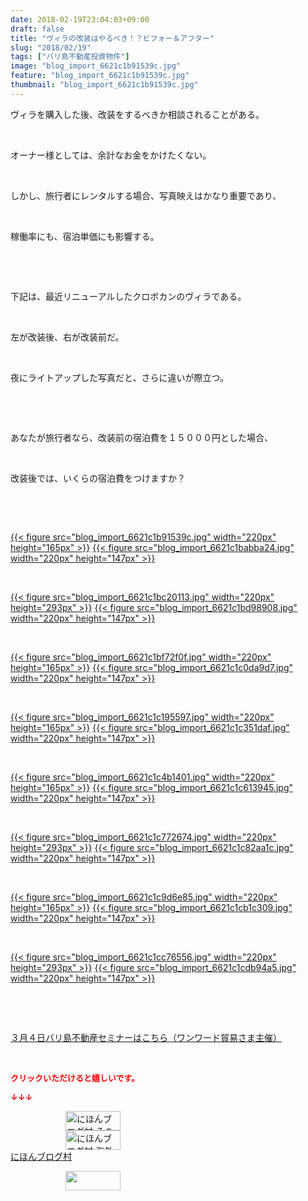 ```yaml
---
date: 2018-02-19T23:04:03+09:00
draft: false
title: "ヴィラの改装はやるべき！？ビフォー＆アフター"
slug: "2018/02/19"
tags: ["バリ島不動産投資物件"]
image: "blog_import_6621c1b91539c.jpg"
feature: "blog_import_6621c1b91539c.jpg"
thumbnail: "blog_import_6621c1b91539c.jpg"
---
```

<p>ヴィラを購入した後、改装をするべきか相談されることがある。</p><p> </p><p>オーナー様としては、余計なお金をかけたくない。</p><p> </p><p>しかし、旅行者にレンタルする場合、写真映えはかなり重要であり、</p><p> </p><p>稼働率にも、宿泊単価にも影響する。</p><p> </p><p> </p><p>下記は、最近リニューアルしたクロボカンのヴィラである。</p><p> </p><p>左が改装後、右が改装前だ。</p><p> </p><p>夜にライトアップした写真だと、さらに違いが際立つ。</p><p> </p><p> </p><p>あなたが旅行者なら、改装前の宿泊費を１５０００円とした場合、</p><p> </p><p>改装後では、いくらの宿泊費をつけますか？</p><p> </p><p> </p><p><a href="blog_import_6621c1b91539c.jpg">{{< figure src="blog_import_6621c1b91539c.jpg" width="220px" height="165px" >}}</a> <a href="blog_import_6621c1babba24.jpg">{{< figure src="blog_import_6621c1babba24.jpg" width="220px" height="147px" >}}</a></p><p> </p><p><a href="blog_import_6621c1bc20113.jpg">{{< figure src="blog_import_6621c1bc20113.jpg" width="220px" height="293px" >}}</a> <a href="blog_import_6621c1bd98908.jpg">{{< figure src="blog_import_6621c1bd98908.jpg" width="220px" height="147px" >}}</a></p><p> </p><p><a href="blog_import_6621c1bf72f0f.jpg">{{< figure src="blog_import_6621c1bf72f0f.jpg" width="220px" height="165px" >}}</a> <a href="blog_import_6621c1c0da9d7.jpg">{{< figure src="blog_import_6621c1c0da9d7.jpg" width="220px" height="147px" >}}</a></p><p> </p><p><a href="blog_import_6621c1c195597.jpg">{{< figure src="blog_import_6621c1c195597.jpg" width="220px" height="165px" >}}</a> <a href="blog_import_6621c1c351daf.jpg">{{< figure src="blog_import_6621c1c351daf.jpg" width="220px" height="147px" >}}</a></p><p> </p><p><a href="blog_import_6621c1c4b1401.jpg">{{< figure src="blog_import_6621c1c4b1401.jpg" width="220px" height="165px" >}}</a> <a href="blog_import_6621c1c613945.jpg">{{< figure src="blog_import_6621c1c613945.jpg" width="220px" height="147px" >}}</a></p><p> </p><p><a href="blog_import_6621c1c772674.jpg">{{< figure src="blog_import_6621c1c772674.jpg" width="220px" height="293px" >}}</a> <a href="blog_import_6621c1c82aa1c.jpg">{{< figure src="blog_import_6621c1c82aa1c.jpg" width="220px" height="147px" >}}</a></p><p> </p><p><a href="blog_import_6621c1c9d6e85.jpg">{{< figure src="blog_import_6621c1c9d6e85.jpg" width="220px" height="165px" >}}</a> <a href="blog_import_6621c1cb1c309.jpg">{{< figure src="blog_import_6621c1cb1c309.jpg" width="220px" height="147px" >}}</a></p><p> </p><p><a href="blog_import_6621c1cc76556.jpg">{{< figure src="blog_import_6621c1cc76556.jpg" width="220px" height="293px" >}}</a> <a href="blog_import_6621c1cdb94a5.jpg">{{< figure src="blog_import_6621c1cdb94a5.jpg" width="220px" height="147px" >}}</a></p><p> </p><p> </p><p><a href="index.html" target="_blank">３月４日バリ島不動産セミナーはこちら（ワンワード貿易さま主催）</a></p><p> </p><p><font color="#ff0000" size="2"><strong>クリックいただけると嬉しいです。</strong></font></p><p><font color="#ff0000" size="2"><strong>↓↓↓</strong></font></p><p><a href="ranking.html?p_cid=01260127" id="&amp;blogmura_banner" target="_blank"><img alt="にほんブログ村 その他生活ブログ 不動産投資へ" border="0" height="31" src="data:image/svg+xml;charset=utf-8,%3Csvg%20xmlns%3D%22http%3A%2F%2Fwww.w3.org%2F2000%2Fsvg%22%20title%3D%22Placeholder%20for%20Images%22%20role%3D%22presentation%22%20viewBox%3D%220%200%2088%2031%22%20%2F%3E" width="88" data-src="https://img-proxy.blog-video.jp/images?url=http%3A%2F%2Flife.blogmura.com%2Fhudousantoushi%2Fimg%2Fhudousantoushi88_31.gif" style="aspect-ratio: auto 88 / 31;"/><noscript><img alt="にほんブログ村 その他生活ブログ 不動産投資へ" border="0" height="31" src="https://img-proxy.blog-video.jp/images?url=http%3A%2F%2Flife.blogmura.com%2Fhudousantoushi%2Fimg%2Fhudousantoushi88_31.gif" width="88"></noscript></a><br/><a href="ranking.html?p_cid=01260127" target="_blank"><img alt="にほんブログ村 海外生活ブログ バリ島情報へ" border="0" height="31" src="data:image/svg+xml;charset=utf-8,%3Csvg%20xmlns%3D%22http%3A%2F%2Fwww.w3.org%2F2000%2Fsvg%22%20title%3D%22Placeholder%20for%20Images%22%20role%3D%22presentation%22%20viewBox%3D%220%200%2088%2031%22%20%2F%3E" width="88" data-src="https://img-proxy.blog-video.jp/images?url=http%3A%2F%2Foverseas.blogmura.com%2Fbali%2Fimg%2Fbali88_31.gif" style="aspect-ratio: auto 88 / 31;"/><noscript><img alt="にほんブログ村 海外生活ブログ バリ島情報へ" border="0" height="31" src="https://img-proxy.blog-video.jp/images?url=http%3A%2F%2Foverseas.blogmura.com%2Fbali%2Fimg%2Fbali88_31.gif" width="88"></noscript></a><br/><a href="ranking.html?p_cid=01260127" target="_blank">にほんブログ村</a></p><p><a href="link.php?1804582" title="人気ブログランキングへ"><img border="0" height="31" src="data:image/svg+xml;charset=utf-8,%3Csvg%20xmlns%3D%22http%3A%2F%2Fwww.w3.org%2F2000%2Fsvg%22%20title%3D%22Placeholder%20for%20Images%22%20role%3D%22presentation%22%20viewBox%3D%220%200%2088%2031%22%20%2F%3E" width="88" data-src="https://blog.with2.net/img/banner/banner_22.gif" style="aspect-ratio: auto 88 / 31;"/><noscript><img border="0" height="31" src="https://blog.with2.net/img/banner/banner_22.gif" width="88"></noscript></a></p><p> </p><p> </p>

